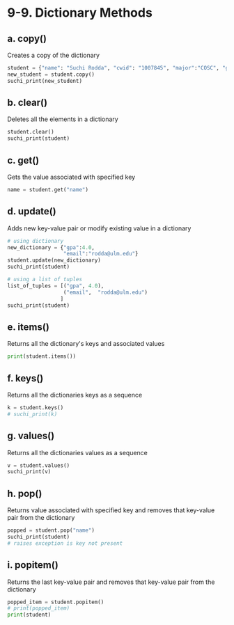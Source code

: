 # 9-9. Dictionary Methods

## a. copy()
Creates a copy of the dictionary

```python
student = {"name": "Suchi Rodda", "cwid": "1007845", "major":"COSC", "gpa":4.5}
new_student = student.copy()
suchi_print(new_student)
```

## b. clear()
Deletes all the elements in a dictionary

```python
student.clear()
suchi_print(student)
```

## c. get()
Gets the value associated with specified key
```python
name = student.get("name")

```

## d. update()
Adds new key-value pair or modify existing value in a dictionary

```python
# using dictionary
new_dictionary = {"gpa":4.0, 
                  "email":"rodda@ulm.edu"}
student.update(new_dictionary)
suchi_print(student)

# using a list of tuples
list_of_tuples = [("gpa", 4.0), 
                  ("email",  "rodda@ulm.edu")
                 ]
suchi_print(student)
```

## e. items()
Returns all the dictionary's keys and associated values

```python
print(student.items())
```

## f. keys()
Returns all the dictionaries keys as a sequence
```python
k = student.keys()
# suchi_print(k)
```

## g. values()
Returns all the dictionaries values as a sequence
```python
v = student.values()
suchi_print(v)
```

## h. pop()
Returns value associated with specified key and removes that key-value pair from the dictionary
```python
popped = student.pop("name")
suchi_print(student)
# raises exception is key not present
```

## i. popitem()
Returns the last key-value pair and removes that key-value pair from the dictionary

```python
popped_item = student.popitem()
# print(popped_item)
print(student)
```